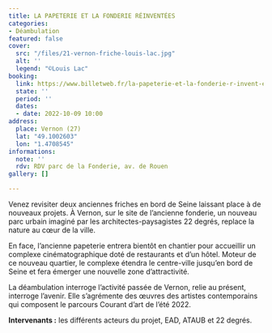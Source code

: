 ```yaml
---
title: LA PAPETERIE ET LA FONDERIE RÉINVENTÉES
categories:
- Déambulation
featured: false
cover:
  src: "/files/21-vernon-friche-louis-lac.jpg"
  alt: ''
  legend: "©Louis Lac"
booking:
  link: https://www.billetweb.fr/la-papeterie-et-la-fonderie-r-invent-es
  state: ''
  period: ''
  dates:
  - date: 2022-10-09 10:00
address:
  place: Vernon (27)
  lat: "49.1002603"
  lon: "1.4708545"
informations:
  note: ''
  rdv: RDV parc de la Fonderie, av. de Rouen
gallery: []

---
```

Venez revisiter deux anciennes friches en bord de Seine laissant place à de nouveaux projets. À Vernon, sur le site de l’ancienne fonderie, un nouveau parc urbain imaginé par les architectes-paysagistes 22 degrés, replace la nature au cœur de la ville. 

En face, l’ancienne papeterie entrera bientôt en chantier pour accueillir un complexe cinématographique doté de restaurants et d’un hôtel. Moteur de ce nouveau quartier, le complexe étendra le centre-ville jusqu’en bord de Seine et fera émerger une nouvelle zone d’attractivité.

La déambulation interroge l’activité passée de Vernon, relie au présent, interroge l’avenir. Elle s’agrémente des œuvres des artistes contemporains qui composent le parcours Courant d’art de l’été 2022.

**Intervenants :** les différents acteurs du projet, EAD, ATAUB et 22 degrés.